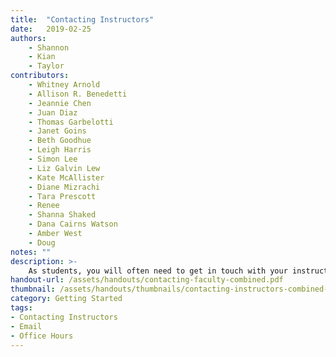 ```yaml
---
title:  "Contacting Instructors"
date:   2019-02-25
authors: 
    - Shannon
    - Kian
    - Taylor
contributors:
    - Whitney Arnold 
    - Allison R. Benedetti
    - Jeannie Chen
    - Juan Diaz 
    - Thomas Garbelotti
    - Janet Goins
    - Beth Goodhue
    - Leigh Harris
    - Simon Lee
    - Liz Galvin Lew
    - Kate McAllister
    - Diane Mizrachi
    - Tara Prescott 
    - Renee 
    - Shanna Shaked
    - Dana Cairns Watson
    - Amber West
    - Doug
notes: ""
description: >-
    As students, you will often need to get in touch with your instructors. Whether it is a TA, professor, or faculty advisor, a little bit of etiquette can go a long way to making sure your communication is efficient and effective for everyone involved.
handout-url: /assets/handouts/contacting-faculty-combined.pdf
thumbnail: /assets/handouts/thumbnails/contacting-instructors-combined-tn.png
category: Getting Started
tags:
- Contacting Instructors
- Email
- Office Hours
---
```


